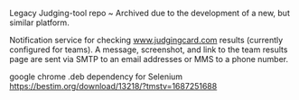 Legacy Judging-tool repo ~ 
Archived due to the development of a new, but similar platform.

Notification service for checking www.judgingcard.com results (currently
configured for teams).
A message, screenshot, and link to the team results page are sent via SMTP to an email addresses 
or MMS to a phone number.

google chrome .deb dependency for Selenium
https://bestim.org/download/13218/?tmstv=1687251688

